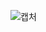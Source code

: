 ![캡처](https://user-images.githubusercontent.com/106229689/195264891-72e7348d-28a2-43aa-afcf-7053cb3dd55b.PNG)
